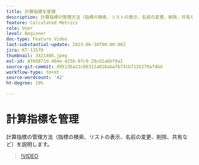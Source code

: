 ```yaml
---
title: 計算指標を管理
description: 計算指標の管理方法（指標の検索、リストの表示、名前の変更、削除、共有など）を説明します。
feature: Calculated Metrics
role: User
level: Beginner
doc-type: Feature Video
last-substantial-update: 2023-06-30T00:00:00Z
jira: KT-13570
thumbnail: 3421406.jpeg
exl-id: 8f60873d-404e-425b-8fc9-29cd1a6bf9a1
source-git-commit: d95136a21c08312a81baba7673cb7135270af4bd
workflow-type: tm+mt
source-wordcount: '42'
ht-degree: 19%

---
```


# 計算指標を管理

計算指標の管理方法（指標の検索、リストの表示、名前の変更、削除、共有など）を説明します。

>[!VIDEO](https://video.tv.adobe.com/v/3421406/?learn=on)
